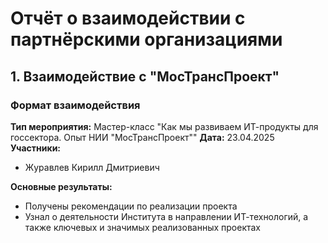 # Отчёт о взаимодействии с партнёрскими организациями

## 1. Взаимодействие с "МосТрансПроект"

### Формат взаимодействия
**Тип мероприятия:** Мастер-класс "Как мы развиваем ИТ-продукты для госсектора. Опыт НИИ "МосТрансПроект""
**Дата:** 23.04.2025 
**Участники:**
- Журавлев Кирилл Дмитриевич

**Основные результаты:**
- Получены рекомендации по реализации проекта
- Узнал о деятельности Института в направлении ИТ-технологий, а также ключевых и значимых реализованных проектах